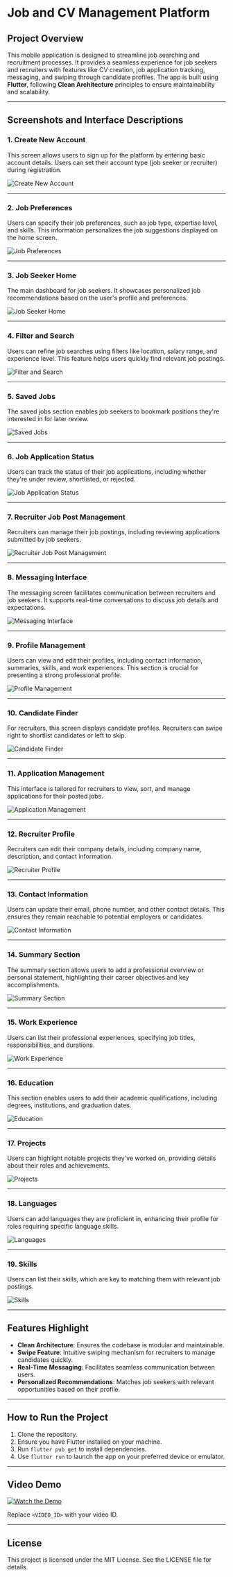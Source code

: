 # Job and CV Management Platform

## Project Overview
This mobile application is designed to streamline job searching and recruitment processes. It provides a seamless experience for job seekers and recruiters with features like CV creation, job application tracking, messaging, and swiping through candidate profiles. The app is built using **Flutter**, following **Clean Architecture** principles to ensure maintainability and scalability.

---

## Screenshots and Interface Descriptions

### 1. Create New Account
This screen allows users to sign up for the platform by entering basic account details. Users can set their account type (job seeker or recruiter) during registration.

![Create New Account](interface/1.jpg)

---

### 2. Job Preferences
Users can specify their job preferences, such as job type, expertise level, and skills. This information personalizes the job suggestions displayed on the home screen.

![Job Preferences](interface/2.jpg)

---

### 3. Job Seeker Home
The main dashboard for job seekers. It showcases personalized job recommendations based on the user's profile and preferences.

![Job Seeker Home](interface/3.jpg)

---

### 4. Filter and Search
Users can refine job searches using filters like location, salary range, and experience level. This feature helps users quickly find relevant job postings.

![Filter and Search](interface/4.jpg)

---

### 5. Saved Jobs
The saved jobs section enables job seekers to bookmark positions they're interested in for later review.

![Saved Jobs](interface/5.jpg)

---

### 6. Job Application Status
Users can track the status of their job applications, including whether they're under review, shortlisted, or rejected.

![Job Application Status](interface/6.jpg)

---

### 7. Recruiter Job Post Management
Recruiters can manage their job postings, including reviewing applications submitted by job seekers.

![Recruiter Job Post Management](interface/7.jpg)

---

### 8. Messaging Interface
The messaging screen facilitates communication between recruiters and job seekers. It supports real-time conversations to discuss job details and expectations.

![Messaging Interface](interface/8.jpg)

---

### 9. Profile Management
Users can view and edit their profiles, including contact information, summaries, skills, and work experiences. This section is crucial for presenting a strong professional profile.

![Profile Management](interface/9.jpg)

---

### 10. Candidate Finder
For recruiters, this screen displays candidate profiles. Recruiters can swipe right to shortlist candidates or left to skip.

![Candidate Finder](interface/10.jpg)

---

### 11. Application Management
This interface is tailored for recruiters to view, sort, and manage applications for their posted jobs.

![Application Management](interface/11.jpg)

---

### 12. Recruiter Profile
Recruiters can edit their company details, including company name, description, and contact information.

![Recruiter Profile](interface/12.jpg)

---

### 13. Contact Information
Users can update their email, phone number, and other contact details. This ensures they remain reachable to potential employers or candidates.

![Contact Information](interface/13.jpg)

---

### 14. Summary Section
The summary section allows users to add a professional overview or personal statement, highlighting their career objectives and key accomplishments.

![Summary Section](interface/14.jpg)

---

### 15. Work Experience
Users can list their professional experiences, specifying job titles, responsibilities, and durations.

![Work Experience](interface/15.jpg)

---

### 16. Education
This section enables users to add their academic qualifications, including degrees, institutions, and graduation dates.

![Education](interface/16.jpg)

---

### 17. Projects
Users can highlight notable projects they've worked on, providing details about their roles and achievements.

![Projects](interface/17.jpg)

---

### 18. Languages
Users can add languages they are proficient in, enhancing their profile for roles requiring specific language skills.

![Languages](interface/18.jpg)

---

### 19. Skills
Users can list their skills, which are key to matching them with relevant job postings.

![Skills](interface/19.jpg)

---

## Features Highlight
- **Clean Architecture**: Ensures the codebase is modular and maintainable.
- **Swipe Feature**: Intuitive swiping mechanism for recruiters to manage candidates quickly.
- **Real-Time Messaging**: Facilitates seamless communication between users.
- **Personalized Recommendations**: Matches job seekers with relevant opportunities based on their profile.

---

## How to Run the Project
1. Clone the repository.
2. Ensure you have Flutter installed on your machine.
3. Run `flutter pub get` to install dependencies.
4. Use `flutter run` to launch the app on your preferred device or emulator.

---

## Video Demo
[![Watch the Demo](https://img.youtube.com/vi/<VIDEO_ID>/0.jpg)](https://www.youtube.com/watch?v=<VIDEO_ID>)

Replace `<VIDEO_ID>` with your video ID.

---

## License
This project is licensed under the MIT License. See the LICENSE file for details.
